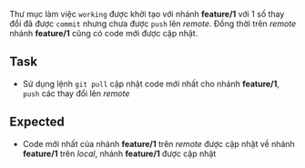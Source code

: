 Thư mục làm việc `working` được khởi tạo với nhánh **feature/1** với 1 số thay đổi đã được `commit` nhưng chưa được `push` lên *remote*.
Đồng thời trên *remote* nhánh **feature/1** cũng có code mới được cập nhật.

## Task
- Sử dụng lệnh `git pull` cập nhật code mới nhất cho nhánh **feature/1**, `push` các thay đổi lên *remote*

## Expected
- Code mới nhất của nhánh **feature/1** trên *remote* được cập nhật về nhánh **feature/1** trên *local*, nhánh **feature/1** được cập nhật

